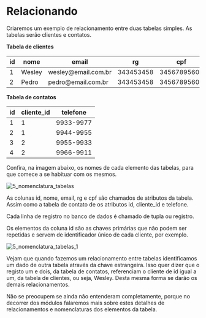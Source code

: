 # Relacionando

Criaremos um exemplo de relacionamento entre duas tabelas simples. As tabelas serão clientes e contatos.

**Tabela de clientes**

| id | nome   | email                | rg        | cpf         |
|----|--------|----------------------|-----------|-------------|
| 1  | Wesley | wesley\@email.com.br | 343453458 | 34567895603 |
| 2  | Pedro  | pedro\@email.com.br  | 343453458 | 34567895603 |

**Tabela de contatos**

| id | cliente_id | telefone  |
|----|------------|-----------|
| 1  | 1          | 9933-9977 |
| 2  | 1          | 9944-9955 |
| 3  | 2          | 9955-9933 |
| 4  | 2          | 9966-9911 |

Confira, na imagem abaixo, os nomes de cada elemento das tabelas, para que comece a se habituar com os mesmos.

![5_nomenclatura_tabelas](./images/5_nomenclatura_tabelas.png "5_nomenclatura_tabelas")

As colunas id, nome, email, rg e cpf são chamados de atributos da tabela. Assim como a tabela de contato de os atributos id, cliente_id e telefone.

Cada linha de registro no banco de dados é chamado de tupla ou registro.

Os elementos da coluna id são as chaves primárias que não podem ser repetidas e servem de identificador único de cada cliente, por exemplo.

![5_nomenclatura_tabelas_1](./images/5_nomenclatura_tabelas_1.png "5_nomenclatura_tabelas_1")

Vejam que quando fazemos um relacionamento entre tabelas identificamos um dado de outra tabela através da chave estrangeira. Isso quer dizer que o registo um e dois, da tabela de contatos, referenciam o cliente de id igual a um, da tabela de clientes, ou seja, Wesley. Desta mesma forma se darão os demais relacionamentos.

Não se preocupem se ainda não entenderam completamente, porque no decorrer dos módulos falaremos mais sobre estes detalhes de relacionamentos e nomenclaturas dos elementos da tabela.